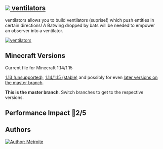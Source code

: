## [<img src="https://i.imgur.com/BjfNPDg.gif"> ventilators](https://download.metroite.de/#/home?url=https://github.com/Metroite/datapacks/tree/master/ventilators&rootDirectory=false)

ventilators allows you to build ventilators (suprise!) which push entities in certain directions! A Batwing dropped by bats will be needed to empower an observer into a ventilator.

<a href="https://download.metroite.de/#/home?url=https://github.com/Metroite/datapacks/tree/master/ventilators&rootDirectory=false" rel="Did you just push me?!">![ventilators](ventilators.png?raw=true "Did you just push me?!")</a>

## Minecraft Versions

Current file for Minecraft 1.14/1.15

[1.13 (unsupported)](https://github.com/Metroite/datapacks/tree/1.13), [1.14/1.15 (stable)](https://stable.metroite.de/) and possibly for even [later versions on the master branch](https://www.metroite.de/).

**This is the master branch**. Switch branches to get to the respective versions.

## Performance Impact &#x1F534;2/5

## Authors

<a href="https://github.com/Metroite"><img src="https://img.shields.io/badge/Author-Metroite-blue" alt="Author: Metroite"></a>
